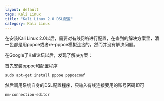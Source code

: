 ```yaml
---
layout: default
tags: Kali Linux
title: "Kali Linux 2.0 DSL配置"
category: Kali Linux
---
```


在安装Kali Linux 2.0以后，需要对有线网络进行配置，在查到的解决方案里，清一色都是用pppoe或者re-pppoe模拟连接的，然而并没有解决问题。


在Google了Kali论坛以后，发现了解决方案：


首先安装pppoe和配置程序


`sudo apt-get install pppoe pppoeconf`


然后调用系统自身的DSL配置程序，只输入有线连接要用的账号密码即可


`nm-connection-editor`
